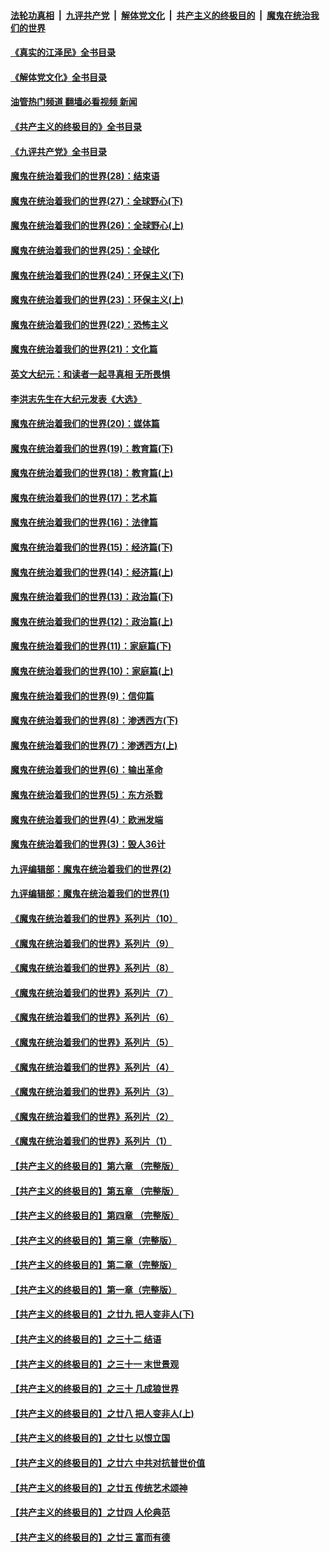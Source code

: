 ####  [法轮功真相](../../../../basic/blob/master/README.md?t=09080601) &nbsp;|&nbsp; [九评共产党](../../../../9ping.md/blob/master/README.md?t=09080601) &nbsp;|&nbsp; [解体党文化](../../../../jtdwh.md/blob/master/README.md?t=09080601)  &nbsp;|&nbsp; [共产主义的终极目的](../../../../gczydzjmd.md/blob/master/README.md?t=09080601) &nbsp;|&nbsp; [魔鬼在统治我们的世界](../../../../mgztzwmdsj.md/blob/master/README.md?t=09080601) 

#### [《真实的江泽民》全书目录](../pages/nsc422/n13721399.md?t=09080601) 

#### [《解体党文化》全书目录](../pages/nsc422/n13721157.md?t=09080601) 

#### [油管热门频道 翻墙必看视频 新闻](http://45.76.130.85:81/youtube.html?09080601)

#### [《共产主义的终极目的》全书目录](../pages/nsc422/n13721048.md?t=09080601) 

#### [《九评共产党》全书目录](../pages/nsc422/n13708085.md?t=09080601) 

#### [魔鬼在统治着我们的世界(28)：结束语](../pages/nsc422/n10936246.md?t=09080601) 

#### [魔鬼在统治着我们的世界(27)：全球野心(下)](../pages/nsc422/n10928319.md?t=09080601) 

#### [魔鬼在统治着我们的世界(26)：全球野心(上)](../pages/nsc422/n10900318.md?t=09080601) 

#### [魔鬼在统治着我们的世界(25)：全球化](../pages/nsc422/n10788205.md?t=09080601) 

#### [魔鬼在统治着我们的世界(24)：环保主义(下)](../pages/nsc422/n10695307.md?t=09080601) 

#### [魔鬼在统治着我们的世界(23)：环保主义(上)](../pages/nsc422/n10688613.md?t=09080601) 

#### [魔鬼在统治着我们的世界(22)：恐怖主义](../pages/nsc422/n10614727.md?t=09080601) 

#### [魔鬼在统治着我们的世界(21)：文化篇](../pages/nsc422/n10597706.md?t=09080601) 

#### [英文大纪元：和读者一起寻真相 无所畏惧](../pages/nsc422/n12542027.md?t=09080601) 

#### [李洪志先生在大纪元发表《大选》](../pages/nsc422/n12534746.md?t=09080601) 

#### [魔鬼在统治着我们的世界(20)：媒体篇](../pages/nsc422/n10586579.md?t=09080601) 

#### [魔鬼在统治着我们的世界(19)：教育篇(下)](../pages/nsc422/n10564808.md?t=09080601) 

#### [魔鬼在统治着我们的世界(18)：教育篇(上)](../pages/nsc422/n10526970.md?t=09080601) 

#### [魔鬼在统治着我们的世界(17)：艺术篇](../pages/nsc422/n10499093.md?t=09080601) 

#### [魔鬼在统治着我们的世界(16)：法律篇](../pages/nsc422/n10485969.md?t=09080601) 

#### [魔鬼在统治着我们的世界(15)：经济篇(下)](../pages/nsc422/n10469975.md?t=09080601) 

#### [魔鬼在统治着我们的世界(14)：经济篇(上)](../pages/nsc422/n10457370.md?t=09080601) 

#### [魔鬼在统治着我们的世界(13)：政治篇(下)](../pages/nsc422/n10448270.md?t=09080601) 

#### [魔鬼在统治着我们的世界(12)：政治篇(上)](../pages/nsc422/n10444576.md?t=09080601) 

#### [魔鬼在统治着我们的世界(11)：家庭篇(下)](../pages/nsc422/n10440961.md?t=09080601) 

#### [魔鬼在统治着我们的世界(10)：家庭篇(上)](../pages/nsc422/n10435448.md?t=09080601) 

#### [魔鬼在统治着我们的世界(9)：信仰篇](../pages/nsc422/n10432159.md?t=09080601) 

#### [魔鬼在统治着我们的世界(8)：渗透西方(下)](../pages/nsc422/n10429603.md?t=09080601) 

#### [魔鬼在统治着我们的世界(7)：渗透西方(上)](../pages/nsc422/n10426013.md?t=09080601) 

#### [魔鬼在统治着我们的世界(6)：输出革命](../pages/nsc422/n10421536.md?t=09080601) 

#### [魔鬼在统治着我们的世界(5)：东方杀戮](../pages/nsc422/n10417707.md?t=09080601) 

#### [魔鬼在统治着我们的世界(4)：欧洲发端](../pages/nsc422/n10414890.md?t=09080601) 

#### [魔鬼在统治着我们的世界(3)：毁人36计](../pages/nsc422/n10411583.md?t=09080601) 

#### [九评编辑部：魔鬼在统治着我们的世界(2)](../pages/nsc422/n10410036.md?t=09080601) 

#### [九评编辑部：魔鬼在统治着我们的世界(1)](../pages/nsc422/n10406825.md?t=09080601) 

#### [《魔鬼在统治着我们的世界》系列片（10）](../pages/nsc422/n12292670.md?t=09080601) 

#### [《魔鬼在统治着我们的世界》系列片（9）](../pages/nsc422/n12290859.md?t=09080601) 

#### [《魔鬼在统治着我们的世界》系列片（8）](../pages/nsc422/n12287445.md?t=09080601) 

#### [《魔鬼在统治着我们的世界》系列片（7）](../pages/nsc422/n12283425.md?t=09080601) 

#### [《魔鬼在统治着我们的世界》系列片（6）](../pages/nsc422/n12282314.md?t=09080601) 

#### [《魔鬼在统治着我们的世界》系列片（5）](../pages/nsc422/n12281419.md?t=09080601) 

#### [《魔鬼在统治着我们的世界》系列片（4）](../pages/nsc422/n12274024.md?t=09080601) 

#### [《魔鬼在统治着我们的世界》系列片（3）](../pages/nsc422/n12271322.md?t=09080601) 

#### [《魔鬼在统治着我们的世界》系列片（2）](../pages/nsc422/n12269049.md?t=09080601) 

#### [《魔鬼在统治着我们的世界》系列片（1）](../pages/nsc422/n12267575.md?t=09080601) 

#### [【共产主义的终极目的】第六章 （完整版）](../pages/nsc422/n11428913.md?t=09080601) 

#### [【共产主义的终极目的】第五章 （完整版）](../pages/nsc422/n11428912.md?t=09080601) 

#### [【共产主义的终极目的】第四章 （完整版）](../pages/nsc422/n11428907.md?t=09080601) 

#### [【共产主义的终极目的】第三章（完整版）](../pages/nsc422/n11428848.md?t=09080601) 

#### [【共产主义的终极目的】第二章（完整版）](../pages/nsc422/n11428831.md?t=09080601) 

#### [【共产主义的终极目的】第一章（完整版）](../pages/nsc422/n11417651.md?t=09080601) 

#### [【共产主义的终极目的】之廿九 把人变非人(下)](../pages/nsc422/n11344140.md?t=09080601) 

#### [【共产主义的终极目的】之三十二 结语](../pages/nsc422/n11360535.md?t=09080601) 

#### [【共产主义的终极目的】之三十一 末世景观](../pages/nsc422/n11351129.md?t=09080601) 

#### [【共产主义的终极目的】之三十 几成狼世界](../pages/nsc422/n11348280.md?t=09080601) 

#### [【共产主义的终极目的】之廿八 把人变非人(上)](../pages/nsc422/n11340492.md?t=09080601) 

#### [【共产主义的终极目的】之廿七 以恨立国](../pages/nsc422/n11336944.md?t=09080601) 

#### [【共产主义的终极目的】之廿六 中共对抗普世价值](../pages/nsc422/n11324785.md?t=09080601) 

#### [【共产主义的终极目的】之廿五 传统艺术颂神](../pages/nsc422/n11296396.md?t=09080601) 

#### [【共产主义的终极目的】之廿四 人伦典范](../pages/nsc422/n11296397.md?t=09080601) 

#### [【共产主义的终极目的】之廿三 富而有德](../pages/nsc422/n11283598.md?t=09080601) 

<img src='http://gfw-breaker.win/goodnews/indexes/nsc422.md' width='0px' height='0px'/>
